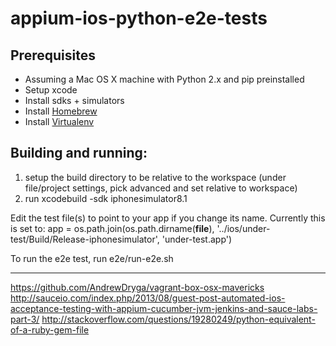 appium-ios-python-e2e-tests
===========================
## Prerequisites
* Assuming a Mac OS X machine with Python 2.x and pip preinstalled
* Setup xcode
* Install sdks + simulators
* Install [Homebrew](http://brew.io)
* Install [Virtualenv](http://virtualenv.readthedocs.org/en/latest/)

## Building and running:
1. setup the build directory to be relative to the workspace (under file/project settings, pick advanced and set relative to workspace)
2. run xcodebuild -sdk iphonesimulator8.1

Edit the test file(s) to point to your app if you change its name. Currently this is set to:
app = os.path.join(os.path.dirname(__file__),
'../ios/under-test/Build/Release-iphonesimulator',
'under-test.app')

To run the e2e test, run e2e/run-e2e.sh

--------------------
https://github.com/AndrewDryga/vagrant-box-osx-mavericks
http://sauceio.com/index.php/2013/08/guest-post-automated-ios-acceptance-testing-with-appium-cucumber-jvm-jenkins-and-sauce-labs-part-3/
http://stackoverflow.com/questions/19280249/python-equivalent-of-a-ruby-gem-file
